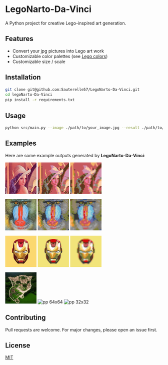 # LegoNarto-Da-Vinci

A Python project for creative Lego-inspired art generation.

## Features

- Convert your jpg pictures into Lego art work
- Customizable color palettes (see [Lego colors](https://super-briques.fr/fr/15898-tuile-ronde-1x1-piece-lego-98138-19415.html#/2433-couleur-rouge_red))
- Customizable size / scale

## Installation

```bash
git clone git@github.com:Sauterelle57/LegoNarto-Da-Vinci.git
cd legoNarto-Da-Vinci
pip install -r requirements.txt
```

## Usage

```bash
python src/main.py --image ./path/to/your_image.jpg --result ./path/to/save/your_result.png
```

## Examples

Here are some example outputs generated by **LegoNarto-Da-Vinci**:

<p>
    <img src="resources/sources/lena.jpg" alt="lena" width="100"/>
    <img src="resources/results/lena_result_64_64.png" alt="lena 64x64" width="100"/>
    <img src="resources/results/lena_result_32_32.png" alt="lena 32x32" width="100"/>
</p>

<p>
    <img src="resources/sources/baboon.jpg" alt="baboon" width="100"/>
    <img src="resources/results/baboon_result_64_64.png" alt="baboon 64x64" width="100"/>
    <img src="resources/results/baboon_result_32_32.png" alt="baboon 32x32" width="100"/>
</p>

<p>
    <img src="resources/sources/ironman.jpg" alt="ironman" width="100"/>
    <img src="resources/results/ironman_result_64_64.png" alt="ironman 64x64" width="100"/>
    <img src="resources/results/ironman_result_32_32.png" alt="ironman 32x32" width="100"/>
</p>

<p>
    <img src="resources/sources/pp.jpg" alt="pp" width="100"/>
    <img src="resources/results/pp_result_64_64.png" alt="pp 64x64" width="100"/>
    <img src="resources/results/pp_result_32_32.png" alt="pp 32x32" width="100"/>
</p>

## Contributing

Pull requests are welcome. For major changes, please open an issue first.

## License

[MIT](LICENSE)
